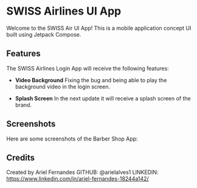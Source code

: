 # SWISS Airlines UI App

Welcome to the SWISS Air UI App! This is a mobile application concept UI built using Jetpack Compose.

## Features

The SWISS Airlines Login App will receive the following features:

- **Video Background** Fixing the bug and being able to play the background video in the login screen.

- **Splash Screen** In the next update it will receive a splash screen of the brand.


## Screenshots

Here are some screenshots of the Barber Shop App:


## Credits

Created by Ariel Fernandes
GITHUB: @arielalves1
LINKEDIN: https://www.linkedin.com/in/ariel-fernandes-18244a142/
